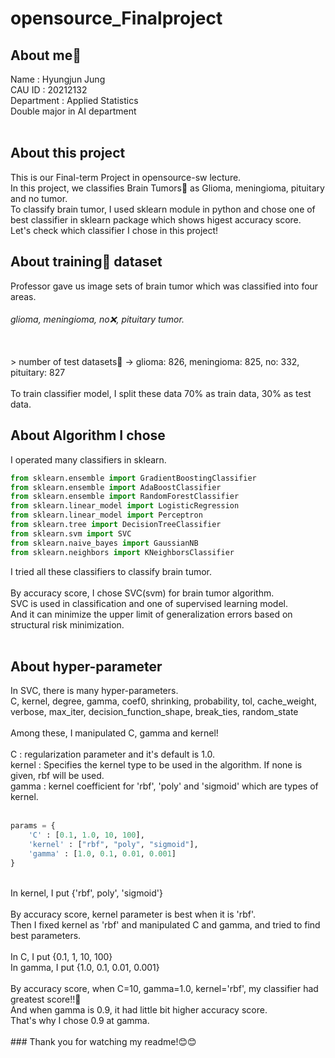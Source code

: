 # opensource_Finalproject

## About me👋
Name : Hyungjun Jung <br>
CAU ID : 20212132 <br>
Department : Applied Statistics <br>
Double major in AI department <br>
<br>
## About this project
This is our Final-term Project in opensource-sw lecture. <br>
In this project, we classifies Brain Tumors🧠 as Glioma, meningioma, pituitary and no tumor. <br>
To classify brain tumor, I used sklearn module in python and chose one of best classifier in sklearn package which shows higest accuracy score. <br>
Let's check which classifier I chose in this project!
<br>
## About training💪 dataset
Professor gave us image sets of brain tumor which was classified into four areas. <br>
###### glioma, meningioma, no❌, pituitary tumor. <br>
<br>
> number of test datasets📄 -> glioma: 826, meningioma: 825, no: 332, pituitary: 827 <br>
<br>
To train classifier model, I split these data 70% as train data, 30% as test data.

## About Algorithm I chose
I operated many classifiers in sklearn. <br>

```python
from sklearn.ensemble import GradientBoostingClassifier
from sklearn.ensemble import AdaBoostClassifier
from sklearn.ensemble import RandomForestClassifier
from sklearn.linear_model import LogisticRegression
from sklearn.linear_model import Perceptron
from sklearn.tree import DecisionTreeClassifier
from sklearn.svm import SVC
from sklearn.naive_bayes import GaussianNB
from sklearn.neighbors import KNeighborsClassifier
```
I tried all these classifiers to classify brain tumor. <br>
<br>
By accuracy score, I chose SVC(svm) for brain tumor algorithm. <br>
SVC is used in classification and one of supervised learning model. <br>
And it can minimize the upper limit of generalization errors based on structural risk minimization. <br>
<br>
## About hyper-parameter
In SVC, there is many hyper-parameters. <br>
C, kernel, degree, gamma, coef0, shrinking, probability, tol, cache_weight, <br>
verbose, max_iter, decision_function_shape, break_ties, random_state <br>
<br>
Among these, I manipulated C, gamma and kernel! <br>
<br>
C : regularization parameter and it's default is 1.0. <br>
kernel : Specifies the kernel type to be used in the algorithm. If none is given, rbf will be used. <br>
gamma : kernel coefficient for 'rbf', 'poly' and 'sigmoid' which are types of kernel. <br>
<br>
```python
params = {
    'C' : [0.1, 1.0, 10, 100],
    'kernel' : ["rbf", "poly", "sigmoid"],
    'gamma' : [1.0, 0.1, 0.01, 0.001]
}
```
<br>
In kernel, I put {'rbf', poly', 'sigmoid'} <br>
<br>
By accuracy score, kernel parameter is best when it is 'rbf'. <br>
Then I fixed kernel as 'rbf' and manipulated C and gamma, and tried to find best parameters. <br>
<br>
In C, I put {0.1, 1, 10, 100} <br>
In gamma, I put {1.0, 0.1, 0.01, 0.001} <br>
<br>
By accuracy score, when C=10, gamma=1.0, kernel='rbf', my classifier had greatest score!!🥇 <br>
And when gamma is 0.9, it had little bit higher accuracy score. <br> 
That's why I chose 0.9 at gamma. <br>
<br>
### Thank you for watching my readme!😊😊
